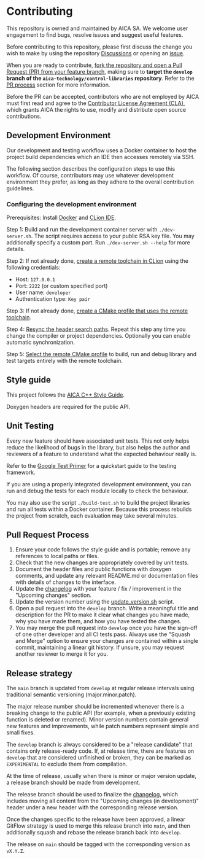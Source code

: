 # Contributing

This repository is owned and maintained by AICA SA. We welcome user engagement to find bugs, resolve issues
and suggest useful features.

Before contributing to this repository, please first discuss the change you wish to make by using the repository
[Discussions](https://github.com/aica-technology/control-libraries/discussions) or opening an
[issue](https://github.com/aica-technology/control-libraries/issues).

When you are ready to contribute,
[fork the repository and open a Pull Request (PR) from your feature branch](https://docs.github.com/en/get-started/quickstart/contributing-to-projects),
making sure to **target the `develop` branch of the `aica-technology/control-libraries` repository**.
Refer to the [PR process](#pull-request-process) section for more information.

Before the PR can be accepted, contributors who are not employed by AICA must first read and agree to the
[Contributor License Agreement (CLA)](./licenses/CLA.md), which grants AICA the rights to use, modify and distribute
open source contributions.

## Development Environment

Our development and testing workflow uses a Docker container to host the project build dependencies which an IDE then
accesses remotely via SSH.

The following section describes the configuration steps to use this workflow. Of course, contributors may use whatever
development environment they prefer, as long as they adhere to the overall contribution guidelines.

### Configuring the development environment

Prerequisites: Install [Docker](https://docs.docker.com/get-docker/)
and [CLion IDE](https://www.jetbrains.com/clion/download).

Step 1: Build and run the development container server with `./dev-server.sh`. The script requires access to your public
RSA key file. You may additionally specify a custom port. Run `./dev-server.sh --help` for more details.

Step 2: If not already done,
[create a remote toolchain in CLion](https://www.jetbrains.com/help/clion/remote-projects-support.html#remote-toolchain)
using the following credentials:

- Host: `127.0.0.1`
- Port: `2222` (or custom specified port)
- User name: `developer`
- Authentication type: `Key pair`

Step 3: If not already done,
[create a CMake profile that uses the remote toolchain](https://www.jetbrains.com/help/clion/remote-projects-support.html#CMakeProfile).

Step 4: [Resync the header search paths](https://www.jetbrains.com/help/clion/remote-projects-support.html#resync).
Repeat this step any time you change the compiler or project dependencies. Optionally you can enable automatic
synchronization.

Step 5:
[Select the remote CMake profile](https://www.jetbrains.com/help/clion/remote-projects-support.html#WorkWithRemote)
to build, run and debug library and test targets entirely with the remote toolchain.

## Style guide

This project follows the [AICA C++ Style Guide](https://github.com/aica-technology/.github/blob/main/guidelines/CPP_STYLE_GUIDE.md).

Doxygen headers are required for the public API.

## Unit Testing

Every new feature should have associated unit tests. This not only helps reduce the likelihood of bugs in the library,
but also helps the author and reviewers of a feature to understand what the expected behaviour really is.

Refer to the [Google Test Primer](https://github.com/google/googletest/blob/master/docs/primer.md) for a quickstart
guide to the testing framework.

If you are using a properly integrated development environment, you can run and debug the tests for each module locally
to check the behaviour.

You may also use the script `./build-test.sh` to build the project libraries and run all tests within a Docker
container. Because this process rebuilds the project from scratch, each evaluation may take several minutes.

## Pull Request Process

1. Ensure your code follows the style guide and is portable; remove any references to local paths or files.
2. Check that the new changes are appropriately covered by unit tests.
3. Document the header files and public functions with doxygen comments, and update any relevant README.md
   or documentation files with details of changes to the interface.
4. Update the [changelog](CHANGELOG.md) with your feature / fix / improvement in the "Upcoming changes" section.
5. Update the version number using the [update_version.sh](./update_version.sh) script.
6. Open a pull request into the `develop` branch. Write a meaningful title and description for the PR to make it
   clear what changes you have made, why you have made them, and how you have tested the changes.
7. You may merge the pull request into `develop` once you have the sign-off of one other developer and all CI tests
   pass. Always use the "Squash and Merge" option to ensure your changes are contained within a single commit,
   maintaining a linear git history. If unsure, you may request another reviewer to merge it for you.

## Release strategy

The `main` branch is updated from `develop` at regular release intervals using traditional semantic versioning
(major.minor.patch).

The major release number should be incremented whenever there is a breaking change to the public API (for example, when
a previously existing function is deleted or renamed). Minor version numbers contain general new features and
improvements, while patch numbers represent simple and small fixes.

The `develop` branch is always considered to be a "release candidate" that contains only release-ready code. If, at
release time, there are features on `develop` that are considered unfinished or broken, they can be marked
as `EXPERIMENTAL` to exclude them from compilation.

At the time of release, usually when there is minor or major version update, a release branch should be made from
development.

The release branch should be used to finalize the [changelog](CHANGELOG.md), which includes moving all content from
the "Upcoming changes (in development)" header under a new header with the corresponding release version.

Once the changes specific to the release have been approved, a linear GitFlow strategy is used to merge this release
branch into `main`, and then additionally squash and rebase the release branch back into `develop`.

The release on `main` should be tagged with the corresponding version as `vX.Y.Z`.
